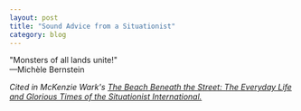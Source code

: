 ```yaml
---
layout: post
title: "Sound Advice from a Situationist"
category: blog
---
```


"Monsters of all lands unite!"<br>
—Michèle Bernstein

<cite>Cited in McKenzie Wark's [*The Beach Beneath the Street: The Everyday Life and Glorious Times of the Situationist International.*](http://www.versobooks.com/books/1869-the-beach-beneath-the-street)</cite>

